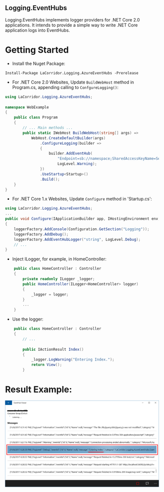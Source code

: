 Logging.EventHubs
-

Logging.EventHubs implements logger providers for .NET Core 2.0 applications. It intends to provide a simple way to write .NET Core application logs into EventHubs.

# Getting Started
* Install the Nuget Package:
```
Install-Package LaCorridor.Logging.AzureEventHubs -Prerelease
```

* For .NET Core 2.0 Websites, Update `BuildWebHost` method in Program.cs, appending calling to `ConfgureLogging()`:
```csharp
using LaCorridor.Logging.AzureEventHubs;

namespace WebExample
{
    public class Program
    {
        // ... Main methods ...
        public static IWebHost BuildWebHost(string[] args) =>
            WebHost.CreateDefaultBuilder(args)
                .ConfigureLogging(builder =>
                {
                    builder.AddEventHub(
                        "Endpoint=sb://namespace;SharedAccessKeyName=Send;SharedAccessKey=abcdefg=;EntityPath=eventhubname",
                        LogLevel.Warning);
                })
                .UseStartup<Startup>()
                .Build();
    }
}
```

* For .NET Core 1.x Websites, Update `Configure` method in 'Startup.cs':
```csharp
using LaCorridor.Logging.AzureEventHubs;
...
public void Configure(IApplicationBuilder app, IHostingEnvironment env, ILoggerFactory loggerFactory)
{
    loggerFactory.AddConsole(Configuration.GetSection("Logging"));
    loggerFactory.AddDebug();
    loggerFactory.AddEventHubLogger("string", LogLevel.Debug);
    // ...
}
```

* Inject ILogger, for example, in HomeController:
```csharp
    public class HomeController : Controller
    {
        private readonly ILogger _logger;
        public HomeController(ILogger<HomeController> logger)
        {
            _logger = logger;
        }
        ...
    }
```
* Use the logger:
```csharp
    public class HomeController : Controller
    {
        // ...

        public IActionResult Index()
        {
            _logger.LogWarning("Entering Index.");
            return View();
        }
```

# Result Example:
![Example Result Image](https://github.com/LaCorridor/Logging.AzureEventHubs/blob/master/Assets/ExampleResult.png)
